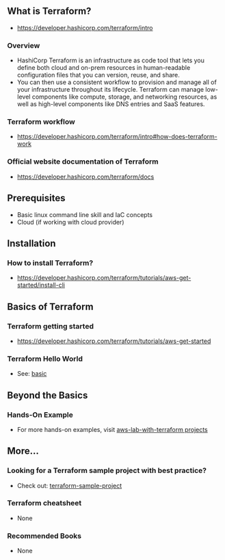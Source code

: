 ## What is Terraform?

- https://developer.hashicorp.com/terraform/intro

### Overview

- HashiCorp Terraform is an infrastructure as code tool that lets you define both cloud and on-prem resources in human-readable configuration files that you can version, reuse, and share.
- You can then use a consistent workflow to provision and manage all of your infrastructure throughout its lifecycle. Terraform can manage low-level components like compute, storage, and networking resources, as well as high-level components like DNS entries and SaaS features.

### Terraform workflow

- https://developer.hashicorp.com/terraform/intro#how-does-terraform-work

### Official website documentation of Terraform

- https://developer.hashicorp.com/terraform/docs

## Prerequisites

- Basic linux command line skill and IaC concepts
- Cloud (if working with cloud provider)

## Installation

### How to install Terraform?

- https://developer.hashicorp.com/terraform/tutorials/aws-get-started/install-cli

## Basics of Terraform

### Terraform getting started

- https://developer.hashicorp.com/terraform/tutorials/aws-get-started

### Terraform Hello World

- See: [basic](./basic/)

## Beyond the Basics

### Hands-On Example

- For more hands-on examples, visit [aws-lab-with-terraform projects](https://github.com/tungbq/aws-lab-with-terraform)

## More...

### Looking for a Terraform sample project with best practice?

- Check out: [terraform-sample-project](https://github.com/tungbq/terraform-sample-project)

### Terraform cheatsheet

- None

### Recommended Books

- None
